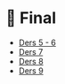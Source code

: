 # 📅 Final

<!--Index-->

- [Ders 5 - 6](./Ders%205%20-%206.pdf)
- [Ders 7](./Ders%207.pdf)
- [Ders 8](./Ders%208.pdf)
- [Ders 9](./Ders%209.pdf)

<!--Index-->
